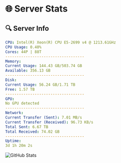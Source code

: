 # 🌐 Server Stats
## 🔍 Server Info
```yaml
CPU: Intel(R) Xeon(R) CPU E5-2699 v4 @ 1213.61GHz
CPU Usage: 0.40%
Cores: 44P | 88T
-----------------------------------
Memory:
Current Usage: 144.43 GB/503.74 GB
Available: 356.13 GB
-----------------------------------
Disk:
Current Usage: 56.24 GB/1.71 TB
Free: 1.57 TB
-----------------------------------
GPU:
No GPU detected
-----------------------------------
Network:
Current Transfer (Sent): 7.01 MB/s
Current Transfer (Received): 96.73 KB/s
Total Sent: 6.67 TB
Total Received: 74.02 GB
-----------------------------------
Uptime:
3d 1h 20m 2s
```
![GitHub Stats](https://img.shields.io/badge/Updated-2025-03-10_22:42:51-blue)